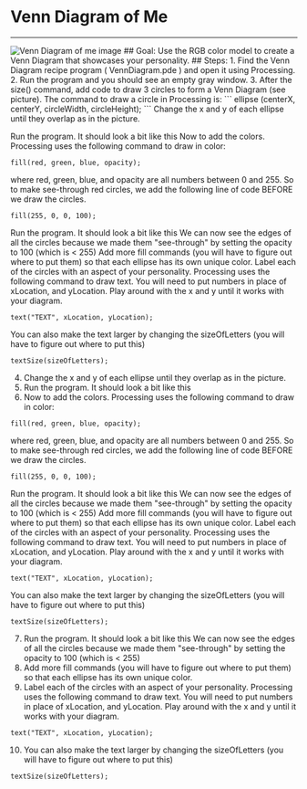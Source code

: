 
# Venn Diagram of Me
  <hr/>
  <img alt="Venn Diagram of me image" src="./vennDiagram.png"/>
## Goal:
   Use the RGB color model to create a Venn Diagram that showcases your personality.
## Steps:
1. Find the Venn Diagram recipe program ( VennDiagram.pde ) and open it using Processing.
2. Run the program and you should see an empty gray window.
3. After the size() command, add code to draw 3 circles to form a Venn Diagram (see picture).
                            The command to draw a circle in Processing is:
```
ellipse (centerX, centerY, circleWidth, circleHeight);
```
Change the x and y of each ellipse until they overlap as in the picture. 
                        
Run the program. It should look a bit like this
Now to add the colors. Processing uses the following command to draw in color:
```
fill(red, green, blue, opacity);
```

where red, green, blue, and opacity are all numbers between 0 and 255. So to make see-through red circles, we add the following line of code BEFORE we draw the circles.
```
fill(255, 0, 0, 100);
```

Run the program. It should look a bit like this We can now see the edges of all the circles because we made them "see-through" by setting the opacity to 100 (which is < 255)
Add more fill commands (you will have to figure out where to put them) so that each ellipse has its own unique color.
Label each of the circles with an aspect of your personality. Processing uses the following command to draw text. You will need to put numbers in place of xLocation, and yLocation. Play around with the x and y until it works with your diagram.
```
text("TEXT", xLocation, yLocation);
```

You can also make the text larger by changing the sizeOfLetters (you will have to figure out where to put this)
```
textSize(sizeOfLetters);
```
4. Change the x and y of each ellipse until they overlap as in the picture. 
5. Run the program. It should look a bit like this
6. Now to add the colors. Processing uses the following command to draw in color:
```
fill(red, green, blue, opacity);
```

where red, green, blue, and opacity are all numbers between 0 and 255. So to make see-through red circles, we add the following line of code BEFORE we draw the circles.
```
fill(255, 0, 0, 100);
```

Run the program. It should look a bit like this We can now see the edges of all the circles because we made them "see-through" by setting the opacity to 100 (which is < 255)
Add more fill commands (you will have to figure out where to put them) so that each ellipse has its own unique color.
Label each of the circles with an aspect of your personality. Processing uses the following command to draw text. You will need to put numbers in place of xLocation, and yLocation. Play around with the x and y until it works with your diagram.
```
text("TEXT", xLocation, yLocation);
```

You can also make the text larger by changing the sizeOfLetters (you will have to figure out where to put this)
```
textSize(sizeOfLetters);
```
7. Run the program. It should look a bit like this We can now see the edges of all the circles because we made them "see-through" by setting the opacity to 100 (which is < 255)
8. Add more fill commands (you will have to figure out where to put them) so that each ellipse has its own unique color.
9. Label each of the circles with an aspect of your personality. Processing uses the following command to draw text. You will need to put numbers in place of xLocation, and yLocation. Play around with the x and y until it works with your diagram.
```
text("TEXT", xLocation, yLocation);
```
10. You can also make the text larger by changing the sizeOfLetters (you will have to figure out where to put this)
```
textSize(sizeOfLetters);
```
  
 


